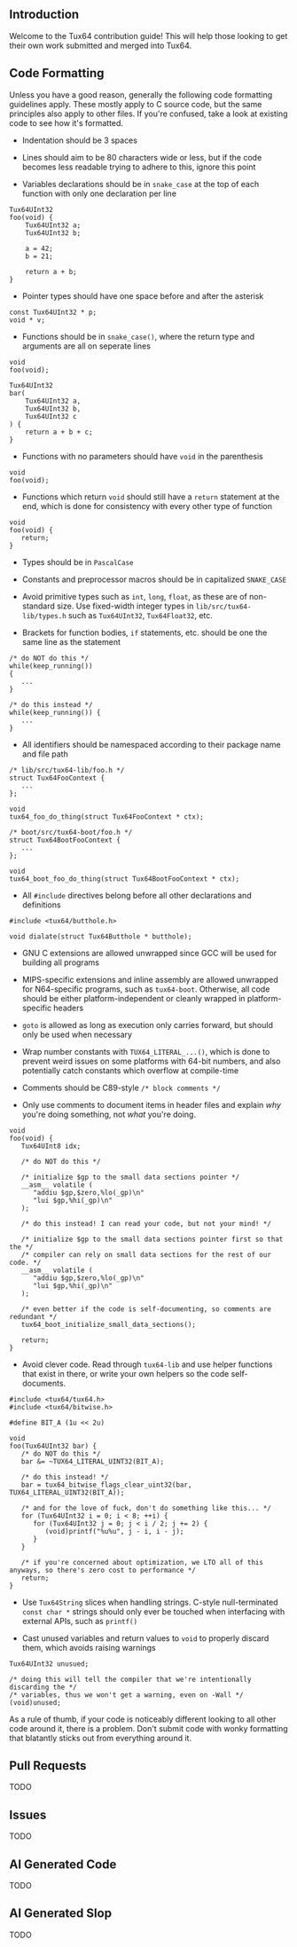 ## Introduction

Welcome to the Tux64 contribution guide!  This will help those looking to get
their own work submitted and merged into Tux64.

## Code Formatting

Unless you have a good reason, generally the following code formatting
guidelines apply.  These mostly apply to C source code, but the same
principles also apply to other files.  If you're confused, take a look at
existing code to see how it's formatted.

 * Indentation should be 3 spaces

 * Lines should aim to be 80 characters wide or less, but if the code becomes less readable trying to adhere to this, ignore this point

 * Variables declarations should be in `snake_case` at the top of each function with only one declaration per line

```
Tux64UInt32
foo(void) {
    Tux64UInt32 a;
    Tux64UInt32 b;

    a = 42;
    b = 21;

    return a + b;
}
```

 * Pointer types should have one space before and after the asterisk

```
const Tux64UInt32 * p;
void * v;
```

 * Functions should be in `snake_case()`, where the return type and arguments are all on seperate lines

```
void
foo(void);

Tux64UInt32
bar(   
    Tux64UInt32 a,
    Tux64UInt32 b,
    Tux64UInt32 c
) {
    return a + b + c;
}
```
 * Functions with no parameters should have `void` in the parenthesis

```
void
foo(void);
```

 * Functions which return `void` should still have a `return` statement at the end, which is done for consistency with every other type of function

```
void
foo(void) {
   return;
}
```

 * Types should be in `PascalCase`

 * Constants and preprocessor macros should be in capitalized `SNAKE_CASE`

 * Avoid primitive types such as `int`, `long`, `float`, as these are of non-standard size.  Use fixed-width integer types in `lib/src/tux64-lib/types.h` such as `Tux64UInt32`, `Tux64Float32`, etc.

 * Brackets for function bodies, `if` statements, etc. should be one the same line as the statement

```
/* do NOT do this */
while(keep_running())
{
   ...
}

/* do this instead */
while(keep_running()) {
   ...
}
```

 * All identifiers should be namespaced according to their package name and file path

```
/* lib/src/tux64-lib/foo.h */
struct Tux64FooContext {
   ...
};

void
tux64_foo_do_thing(struct Tux64FooContext * ctx);

/* boot/src/tux64-boot/foo.h */
struct Tux64BootFooContext {
   ...
};

void
tux64_boot_foo_do_thing(struct Tux64BootFooContext * ctx);
```

 * All `#include` directives belong before all other declarations and definitions

```
#include <tux64/butthole.h>

void dialate(struct Tux64Butthole * butthole);
```

 * GNU C extensions are allowed unwrapped since GCC will be used for building all programs

 * MIPS-specific extensions and inline assembly are allowed unwrapped for N64-specific programs, such as `tux64-boot`.  Otherwise, all code should be either platform-independent or cleanly wrapped in platform-specific headers

 * `goto` is allowed as long as execution only carries forward, but should only be used when necessary

 * Wrap number constants with `TUX64_LITERAL_...()`, which is done to prevent weird issues on some platforms with 64-bit numbers, and also potentially catch constants which overflow at compile-time

 * Comments should be C89-style `/* block comments */`

 * Only use comments to document items in header files and explain _why_ you're doing something, not _what_ you're doing.

```
void
foo(void) {
   Tux64UInt8 idx;

   /* do NOT do this */

   /* initialize $gp to the small data sections pointer */
   __asm__ volatile (
      "addiu $gp,$zero,%lo(_gp)\n"
      "lui $gp,%hi(_gp)\n"
   );

   /* do this instead! I can read your code, but not your mind! */

   /* initialize $gp to the small data sections pointer first so that the */
   /* compiler can rely on small data sections for the rest of our code. */
   __asm__ volatile (
      "addiu $gp,$zero,%lo(_gp)\n"
      "lui $gp,%hi(_gp)\n"
   );

   /* even better if the code is self-documenting, so comments are redundant */
   tux64_boot_initialize_small_data_sections();

   return;
}
```

 * Avoid clever code.  Read through `tux64-lib` and use helper functions that exist in there, or write your own helpers so the code self-documents.

```
#include <tux64/tux64.h>
#include <tux64/bitwise.h>

#define BIT_A (1u << 2u)

void
foo(Tux64UInt32 bar) {
   /* do NOT do this */
   bar &= ~TUX64_LITERAL_UINT32(BIT_A);

   /* do this instead! */
   bar = tux64_bitwise_flags_clear_uint32(bar, TUX64_LITERAL_UINT32(BIT_A));

   /* and for the love of fuck, don't do something like this... */
   for (Tux64UInt32 i = 0; i < 8; ++i) {
      for (Tux64UInt32 j = 0; j < i / 2; j += 2) {
         (void)printf("%u%u", j - i, i - j);
      }
   }

   /* if you're concerned about optimization, we LTO all of this anyways, so there's zero cost to performance */
   return;
}
```

 * Use `Tux64String` slices when handling strings.  C-style null-terminated `const char *` strings should only ever be touched when interfacing with external APIs, such as `printf()`

 * Cast unused variables and return values to `void` to properly discard them, which avoids raising warnings

```
Tux64UInt32 unusued;

/* doing this will tell the compiler that we're intentionally discarding the */
/* variables, thus we won't get a warning, even on -Wall */
(void)unused;
```

As a rule of thumb, if your code is noticeably different looking to all other
code around it, there is a problem.  Don't submit code with wonky formatting
that blatantly sticks out from everything around it.

## Pull Requests

TODO

## Issues

TODO

## AI Generated Code

TODO

## AI Generated Slop

TODO